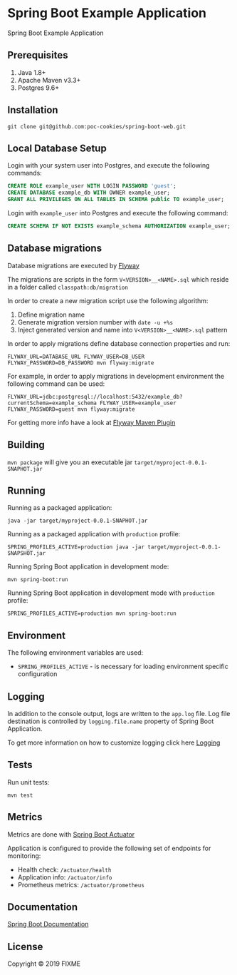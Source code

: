 # Spring Boot Example Application

Spring Boot Example Application

## Prerequisites

1. Java 1.8+
2. Apache Maven v3.3+
3. Postgres 9.6+

## Installation

```
git clone git@github.com:poc-cookies/spring-boot-web.git
```

## Local Database Setup

Login with your system user into Postgres, and execute the following commands:

```sql
CREATE ROLE example_user WITH LOGIN PASSWORD 'guest';
CREATE DATABASE example_db WITH OWNER example_user;
GRANT ALL PRIVILEGES ON ALL TABLES IN SCHEMA public TO example_user;
```

Login with `example_user` into Postgres and execute the following command:

```sql
CREATE SCHEMA IF NOT EXISTS example_schema AUTHORIZATION example_user;
```

## Database migrations

Database migrations are executed by [Flyway](https://flywaydb.org)

The migrations are scripts in the form `V<VERSION>__<NAME>.sql` which reside in a folder called `classpath:db/migration`

In order to create a new migration script use the following algorithm:
1. Define migration name
2. Generate migration version number with `date -u +%s` 
3. Inject generated version and name into `V<VERSION>__<NAME>.sql` pattern

In order to apply migrations define database connection properties and run:

```
FLYWAY_URL=DATABASE_URL FLYWAY_USER=DB_USER FLYWAY_PASSWORD=DB_PASSWORD mvn flyway:migrate
```

For example, in order to apply migrations in development environment the following command can be used:

```
FLYWAY_URL=jdbc:postgresql://localhost:5432/example_db?currentSchema=example_schema FLYWAY_USER=example_user FLYWAY_PASSWORD=guest mvn flyway:migrate
```

For getting more info have a look at [Flyway Maven Plugin](https://flywaydb.org/getstarted/firststeps/maven)

## Building

`mvn package` will give you an executable jar `target/myproject-0.0.1-SNAPHOT.jar`

## Running

Running as a packaged application:

```
java -jar target/myproject-0.0.1-SNAPHOT.jar
```

Running as a packaged application with `production` profile:

```
SPRING_PROFILES_ACTIVE=production java -jar target/myproject-0.0.1-SNAPSHOT.jar
```

Running Spring Boot application in development mode:

```
mvn spring-boot:run
```

Running Spring Boot application in development mode with `production` profile:

```
SPRING_PROFILES_ACTIVE=production mvn spring-boot:run
```

## Environment

The following environment variables are used:

* `SPRING_PROFILES_ACTIVE` - is necessary for loading environment specific configuration

## Logging

In addition to the console output, logs are written to the `app.log` file.
Log file destination is controlled by `logging.file.name` property of Spring Boot Application.

To get more information on how to customize logging click here [Logging](https://docs.spring.io/spring-boot/docs/current-SNAPSHOT/reference/html/spring-boot-features.html#boot-features-logging)

## Tests

Run unit tests:

```
mvn test
```

## Metrics

Metrics are done with [Spring Boot Actuator](https://docs.spring.io/spring-boot/docs/current-SNAPSHOT/reference/html/production-ready-features.html#production-ready-metrics)

Application is configured to provide the following set of endpoints for monitoring:

* Health check: `/actuator/health`
* Application info: `/actuator/info`
* Prometheus metrics: `/actuator/prometheus`

## Documentation

[Spring Boot Documentation](https://docs.spring.io/spring-boot/docs/current-SNAPSHOT/reference/html/documentation-overview.html#boot-documentation)


## License

Copyright © 2019 FIXME

